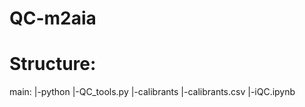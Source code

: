 # QC-m2aia
# Structure:

main:
|-python
  |-QC_tools.py
|-calibrants
  |-calibrants.csv
|-iQC.ipynb
